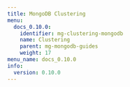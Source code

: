 ```yaml
---
title: MongoDB Clustering
menu:
  docs_0.10.0:
    identifier: mg-clustering-mongodb
    name: Clustering
    parent: mg-mongodb-guides
    weight: 17
menu_name: docs_0.10.0
info:
  version: 0.10.0
---
```


